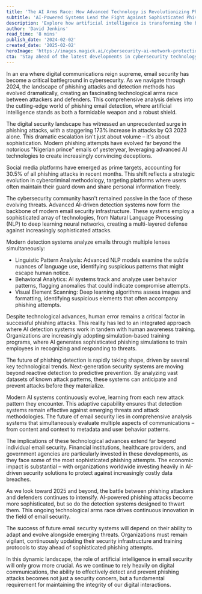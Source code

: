 ```yaml
---
title: 'The AI Arms Race: How Advanced Technology is Revolutionizing Phishing Email Detection'
subtitle: 'AI-Powered Systems Lead the Fight Against Sophisticated Phishing Attacks'
description: 'Explore how artificial intelligence is transforming the battle against phishing attacks, with advanced detection systems leading the charge against increasingly sophisticated cyber threats. Learn about the latest developments in email security and the ongoing technological arms race between attackers and defenders.'
author: 'David Jenkins'
read_time: '8 mins'
publish_date: '2024-02-02'
created_date: '2025-02-02'
heroImage: 'https://images.magick.ai/cybersecurity-ai-network-protection.jpg'
cta: 'Stay ahead of the latest developments in cybersecurity technology - follow us on LinkedIn for regular updates on AI innovations in digital security!'
---
```


In an era where digital communications reign supreme, email security has become a critical battleground in cybersecurity. As we navigate through 2024, the landscape of phishing attacks and detection methods has evolved dramatically, creating an fascinating technological arms race between attackers and defenders. This comprehensive analysis delves into the cutting-edge world of phishing email detection, where artificial intelligence stands as both a formidable weapon and a robust shield.

The digital security landscape has witnessed an unprecedented surge in phishing attacks, with a staggering 173% increase in attacks by Q3 2023 alone. This dramatic escalation isn't just about volume – it's about sophistication. Modern phishing attempts have evolved far beyond the notorious "Nigerian prince" emails of yesteryear, leveraging advanced AI technologies to create increasingly convincing deceptions.

Social media platforms have emerged as prime targets, accounting for 30.5% of all phishing attacks in recent months. This shift reflects a strategic evolution in cybercriminal methodology, targeting platforms where users often maintain their guard down and share personal information freely.

The cybersecurity community hasn't remained passive in the face of these evolving threats. Advanced AI-driven detection systems now form the backbone of modern email security infrastructure. These systems employ a sophisticated array of technologies, from Natural Language Processing (NLP) to deep learning neural networks, creating a multi-layered defense against increasingly sophisticated attacks.

Modern detection systems analyze emails through multiple lenses simultaneously:

- Linguistic Pattern Analysis: Advanced NLP models examine the subtle nuances of language use, identifying suspicious patterns that might escape human notice.
- Behavioral Analytics: AI systems track and analyze user behavior patterns, flagging anomalies that could indicate compromise attempts.
- Visual Element Scanning: Deep learning algorithms assess images and formatting, identifying suspicious elements that often accompany phishing attempts.

Despite technological advances, human error remains a critical factor in successful phishing attacks. This reality has led to an integrated approach where AI detection systems work in tandem with human awareness training. Organizations are increasingly adopting simulation-based training programs, where AI generates sophisticated phishing simulations to train employees in recognizing and responding to threats.

The future of phishing detection is rapidly taking shape, driven by several key technological trends. Next-generation security systems are moving beyond reactive detection to predictive prevention. By analyzing vast datasets of known attack patterns, these systems can anticipate and prevent attacks before they materialize.

Modern AI systems continuously evolve, learning from each new attack pattern they encounter. This adaptive capability ensures that detection systems remain effective against emerging threats and attack methodologies. The future of email security lies in comprehensive analysis systems that simultaneously evaluate multiple aspects of communications – from content and context to metadata and user behavior patterns.

The implications of these technological advances extend far beyond individual email security. Financial institutions, healthcare providers, and government agencies are particularly invested in these developments, as they face some of the most sophisticated phishing attempts. The economic impact is substantial – with organizations worldwide investing heavily in AI-driven security solutions to protect against increasingly costly data breaches.

As we look toward 2025 and beyond, the battle between phishing attackers and defenders continues to intensify. AI-powered phishing attacks become more sophisticated, but so do the detection systems designed to thwart them. This ongoing technological arms race drives continuous innovation in the field of email security.

The success of future email security systems will depend on their ability to adapt and evolve alongside emerging threats. Organizations must remain vigilant, continuously updating their security infrastructure and training protocols to stay ahead of sophisticated phishing attempts.

In this dynamic landscape, the role of artificial intelligence in email security will only grow more crucial. As we continue to rely heavily on digital communications, the ability to effectively detect and prevent phishing attacks becomes not just a security concern, but a fundamental requirement for maintaining the integrity of our digital interactions.